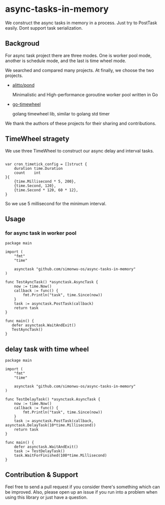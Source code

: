 # async-tasks-in-memory

  We construct the async tasks in memory in a process.
  Just try to PostTask easily. Dont support task serialization.

## Backgroud

  For async task project there are three modes.
  One is  worker pool mode, another is schedule mode, and the last is time wheel mode.

  We searched and compared many projects.
  At finally, we choose the two projects.

* [alitto/pond](https://github.com/alitto/pond)

  Minimalistic and High-performance goroutine worker pool written in Go

* [go-timewheel](https://github.com/rfyiamcool/go-timewheel)

  golang timewheel lib, similar to golang std timer


We thank the authors of these projects for their sharing and contributions.

## TimeWheel stragety

  We use three TimeWheel to construct our async delay and interval tasks.

```golang

var cron_timetick_config = []struct {
	duration time.Duration
	count    int
}{
	{time.Millisecond * 5, 200},
	{time.Second, 120},
	{time.Second * 120, 60 * 12},
}

```

So we use 5 millisecond for the minimum interval.

## Usage

### for async task in worker pool

```golang
package main

import (
	"fmt"
	"time"

	asynctask "github.com/simonwu-os/async-tasks-in-memory"
)

func TestAyncTask() *asynctask.AsyncTask {
	now := time.Now()
	callback := func() {
		fmt.Println("task", time.Since(now))
	}
	task := asynctask.PostTask(callback)
	return task
}

func main() {
   defer asynctask.WaitAndExit()
   TestAyncTask()
}

```

## delay task with time wheel

```golang
package main

import (
	"fmt"
	"time"

	asynctask "github.com/simonwu-os/async-tasks-in-memory"
)

func TestDelayTask() *asynctask.AsyncTask {
	now := time.Now()
	callback := func() {
		fmt.Println("task", time.Since(now))
	}
	task := asynctask.PostTask(callback, asynctask.DelayTask(10*time.Millisecond))
	return task
}

func main() {
	defer asynctask.WaitAndExit()
	task := TestDelayTask()
	task.WaitForFinished(100*time.Millisecond)
}
```

## Contribution & Support

Feel free to send a pull request if you consider there's something which can be improved. Also, please open up an issue if you run into a problem when using this library or just have a question.

